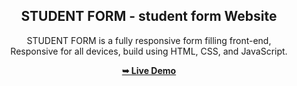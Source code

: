 <div align="center">
  <h2 align="center">STUDENT FORM - student form Website</h2>

  STUDENT FORM is a fully responsive form filling front-end, <br/> Responsive for all devices, build using HTML, CSS, and JavaScript.

  <a href="https://mahe008.github.io/Student-form_FE/"><strong>➥ Live Demo</strong></a>
</div>
